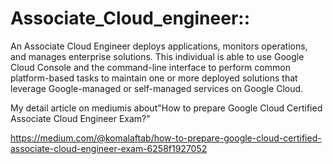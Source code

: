 # Associate_Cloud_engineer::

An Associate Cloud Engineer deploys applications, monitors operations, and manages enterprise solutions. This individual is able to use Google Cloud Console and the command-line interface to perform common platform-based tasks to maintain one or more deployed solutions that leverage Google-managed or self-managed services on Google Cloud.

My detail article on mediumis about"How to prepare Google Cloud Certified Associate Cloud Engineer Exam?"


https://medium.com/@komalaftab/how-to-prepare-google-cloud-certified-associate-cloud-engineer-exam-6258f1927052

